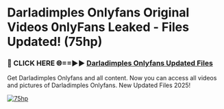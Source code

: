 # Darladimples Onlyfans Original Videos 0nlyFans Leaked - Files Updated! (75hp)

<h3>🔴 CLICK HERE 🌐==►► <a href="https://tinyurl.com/4seja8ks" rel="nofollow">Darladimples Onlyfans Updated Files</a></h3>

Get Darladimples Onlyfans and all content. Now you can access all videos and pictures of Darladimples Onlyfans. New Updated Files 2025!

[![75hp](https://i.imgur.com/EWjZXRe.gif)](https://tinyurl.com/4seja8ks)
